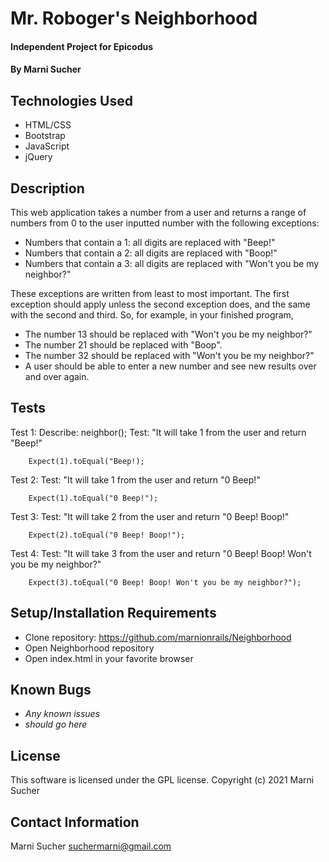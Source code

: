 # Mr. Roboger's Neighborhood

#### Independent Project for Epicodus

#### By **Marni Sucher**

## Technologies Used

* HTML/CSS
* Bootstrap
* JavaScript
* jQuery

## Description

This web application takes a number from a user and returns a range of numbers from 0 to the user inputted number with the following exceptions:

* Numbers that contain a 1: all digits are replaced with "Beep!"
* Numbers that contain a 2: all digits are replaced with "Boop!"
* Numbers that contain a 3: all digits are replaced with "Won't you be my neighbor?"

These exceptions are written from least to most important. The first exception should apply unless the second exception does, and the same with the second and third. So, for example, in your finished program,

* The number 13 should be replaced with "Won't you be my neighbor?"
* The number 21 should be replaced with "Boop".
* The number 32 should be replaced with "Won't you be my neighbor?"
* A user should be able to enter a new number and see new results over and over again.

## Tests

Test 1: Describe: neighbor();
        Test: "It will take 1 from the user and return "Beep!"
        
        Expect(1).toEqual("Beep!);

Test 2: Test: "It will take 1 from the user and return "0 Beep!"
        
        Expect(1).toEqual("0 Beep!");

Test 3: Test: "It will take 2 from the user and return "0 Beep! Boop!"

        Expect(2).toEqual("0 Beep! Boop!");

Test 4: Test: "It will take 3 from the user and return "0 Beep! Boop! Won't you be my neighbor?"

        Expect(3).toEqual("0 Beep! Boop! Won't you be my neighbor?");


## Setup/Installation Requirements

* Clone repository: https://github.com/marnionrails/Neighborhood
* Open Neighborhood repository
* Open index.html in your favorite browser

## Known Bugs

* _Any known issues_
* _should go here_

## License

This software is licensed under the GPL license. Copyright (c) 2021 Marni Sucher

## Contact Information

Marni Sucher <suchermarni@gmail.com>
